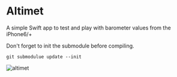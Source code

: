 # Altimet
A simple Swift app to test and play with barometer values from the iPhone6/+

Don't forget to init the submodule before compiling.

`git submodulue update --init`

![altimet](http://i.imgur.com/4t5Bu6e.jpg "Simple screenshot")